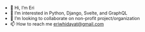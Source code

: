 - 👋 Hi, I’m Eri
- 👀 I’m interested in Python, Django, Svelte, and GraphQL
- 💞️ I’m looking to collaborate on non-profit project/organization
- 📫 How to reach me eriwhidayat@gmail.com

<!---
erwnhdyt/erwnhdyt is a ✨ special ✨ repository because its `README.md` (this file) appears on your GitHub profile.
You can click the Preview link to take a look at your changes.
--->
